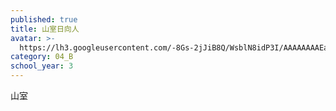 ```yaml
---
published: true
title: 山室日向人
avatar: >-
  https://lh3.googleusercontent.com/-8Gs-2jJiB8Q/WsblN8idP3I/AAAAAAAAEa4/-yV64FR1bbsuVdaCdfj9NZXnvp2rPOT2QCE0YBhgL/s400-p/DSC06549.jpg
category: 04_B
school_year: 3
---
```

山室
